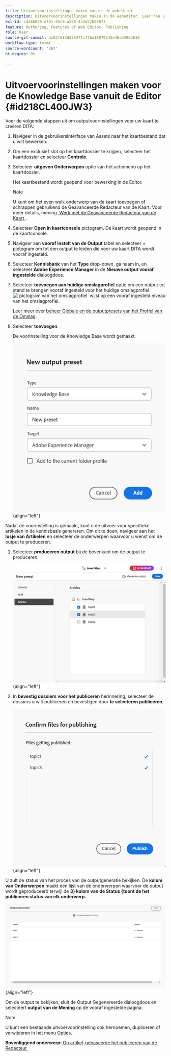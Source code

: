 ```yaml
---
title: Uitvoervoorinstellingen maken vanuit de webeditor
description: Uitvoervoorinstellingen maken in de webeditor. Leer hoe u een uitvoervoorinstelling in AEM Guides kunt bewerken, hernoemen, dupliceren en verwijderen.
exl-id: cd38b039-ef91-45c9-a226-433e57b09873
feature: Authoring, Features of Web Editor, Publishing
role: User
source-git-commit: ac83f613d87547fc7f6a18070545e40ad4963616
workflow-type: tm+mt
source-wordcount: '367'
ht-degree: 0%

---
```


# Uitvoervoorinstellingen maken voor de Knowledge Base vanuit de Editor {#id218CL400JW3}

Voer de volgende stappen uit om outputvoorinstellingen voor uw kaart te creëren DITA:

1. Navigeer in de gebruikersinterface van Assets naar het kaartbestand dat u wilt bewerken.

1. Om een exclusief slot op het kaartdossier te krijgen, selecteer het kaartdossier en selecteer **Controle**.

1. Selecteer **uitgeven Onderwerpen** optie van het actiemenu op het kaartdossier.

   Het kaartbestand wordt geopend voor bewerking in de Editor.

   >[!NOTE]
   >
   > U kunt om het even welk onderwerp van de kaart toevoegen of schrappen gebruikend de Geavanceerde Redacteur van de Kaart. Voor meer details, mening [&#x200B; Werk met de Geavanceerde Redacteur van de Kaart &#x200B;](map-editor-advanced-map-editor.md#).

1. Selecteer **Open in kaartconsole** pictogram. De kaart wordt geopend in de kaartconsole.

1. Navigeer aan **vooraf instelt van de Output** tabel en selecteer + pictogram om tot een output te leiden die voor uw kaart DITA wordt vooraf ingesteld.

1. Selecteer **Kennisbank** van het **Type** drop-down, ga naam in, en selecteer **Adobe Experience Manager** in de **Nieuwe output vooraf ingestelde** dialoogdoos.
1. Selecteer **toevoegen aan huidige omslagprofiel** optie om een output tot stand te brengen vooraf ingesteld voor het huidige omslagprofiel. ![&#x200B; pictogram van het omslagprofiel &#x200B;](images/global-preset-icon.svg) wijst op een vooraf ingesteld niveau van het omslagprofiel.

   Leer meer over [&#x200B; beheer Globale en de outputpresets van het Profiel van de Omslag &#x200B;](./web-editor-manage-output-presets.md).

1. Selecteer **toevoegen**.

   De voorinstelling voor de Knowledge Base wordt gemaakt.


   ![&#x200B; Nieuw &#x200B;](images/knowledge-base-preset-dialog-box.png){align="left"}

Nadat de voorinstelling is gemaakt, kunt u de uitvoer voor specifieke artikelen in de kennisbasis genereren. Om dit te doen, navigeer aan het **lusje van Artikelen** en selecteer de onderwerpen waarvoor u wenst om de output te produceren.
1. Selecteer **produceren output** bij de bovenkant om de output te produceren.

   ![](images/add-preset-articles-tab_cs.png){align="left"}

1. In **bevestig dossiers voor het publiceren** herinnering, selecteer de dossiers u wilt publiceren en bevestigen door **te selecteren publiceren**.

   ![&#x200B; Nieuw &#x200B;](images/knowledge-base-confirm-files-for-publishing.png){align="left"}

U zult de status van het proces van de outputgeneratie bekijken. De **kolom van Onderwerpen** maakt een lijst van de onderwerpen waarvoor de output wordt geproduceerd terwijl de **3&rbrace; kolom van de Status &lbrace;toont de het publiceren status van elk onderwerp.**


![](images/add-preset-output-generated_cs.png){align="left"}

Om de output te bekijken, sluit de Output Gegenereerde dialoogdoos en selecteert **output van de Mening** op de vooraf ingestelde pagina.


>[!NOTE]
>
> U kunt een bestaande uitvoervoorinstelling ook hernoemen, dupliceren of verwijderen in het menu Opties.



**Bovenliggend onderwerp:**&#x200B;[&#x200B; Op artikel-gebaseerde het publiceren van de Redacteur &#x200B;](web-editor-article-publishing.md)

